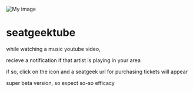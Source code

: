 ![My image](http://imgur.com/0c9BSrE)
# seatgeektube
while watching a music youtube video,

recieve a notification if that artist is playing in your area

if so,  click on the icon and a seatgeek url for purchasing tickets will appear

super beta version, so expect so-so efficacy
